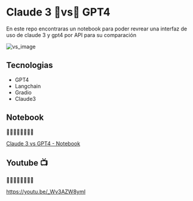 # Claude 3 🤜vs🤛 GPT4
En este repo encontraras un notebook para poder revrear una interfaz de uso de claude 3 y gpt4 por API para su comparación

![vs_image](https://github.com/alarcon7a/claude3_vs_gpt4/assets/33847175/a3336619-be2c-439d-aa7c-fbf5588ebc12)

## Tecnologias

- GPT4
- Langchain
- Gradio
- Claude3 

## Notebook
🔽🔽🔽🔽🔽🔽🔽🔽 

[Claude 3 vs GPT4 - Notebook](Claude_3_vs_GPT4.ipynb)

## Youtube 📺
🔽🔽🔽🔽🔽🔽🔽🔽 

https://youtu.be/_Wv3AZW8ymI
